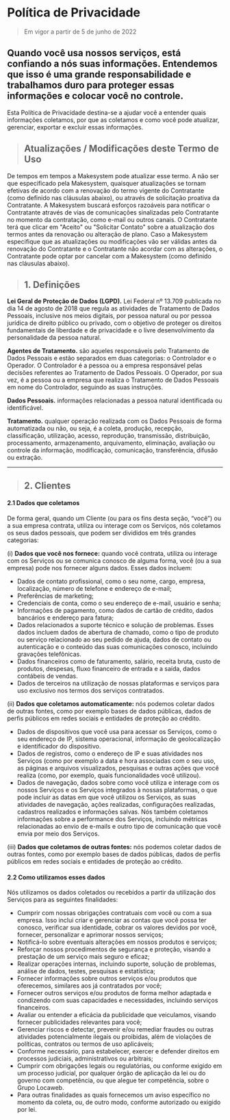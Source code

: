 
# Política de Privacidade

>Em vigor a partir de 5 de junho de 2022
 
## Quando você usa nossos serviços, está confiando a nós suas informações. Entendemos que isso é uma grande responsabilidade e trabalhamos duro para proteger essas informações e colocar você no controle.

Esta Política de Privacidade destina-se a ajudar você a entender quais informações coletamos, por que as coletamos e como você pode atualizar, gerenciar, exportar e excluir essas informações.

>## **Atualizações / Modificações deste Termo de Uso**

De tempos em tempos a Makesystem pode atualizar esse termo. A não ser que especificado pela Makesystem, quaisquer atualizações se tornam efetivas de acordo com a renovação do termo vigente do Contratante (como definido nas cláusulas abaixo), ou através de solicitação proativa da Contratante. A Makesystem buscará esforços razoáveis para notificar o Contratante através de vias de comunicações sinalizadas pelo Contratante no momento da contratação, como e-mail ou outros canais. O Contratante terá que clicar em "Aceito" ou "Solicitar Contato" sobre a atualização dos termos antes da renovação ou alteração de plano. Caso a Makesystem especifique que as atualizações ou modificações vão ser válidas antes da renovação do Contratante e o Contratante não acordar com as alterações, o Contratante pode optar por cancelar com a Makesystem (como definido nas cláusulas abaixo).

>## 1. Definições

**Lei Geral de Proteção de Dados (LGPD).**  Lei Federal nº 13.709 publicada no dia 14 de agosto de 2018 que regula as atividades de Tratamento de Dados Pessoais, inclusive nos meios digitais, por pessoa natural ou por pessoa jurídica de direito público ou privado, com o objetivo de proteger os direitos fundamentais de liberdade e de privacidade e o livre desenvolvimento da personalidade da pessoa natural.

**Agentes de Tratamento.**  são aqueles responsáveis pelo Tratamento de Dados Pessoais e estão separados em duas categorias: o Controlador e o Operador. O Controlador é a pessoa ou a empresa responsável pelas decisões referentes ao Tratamento de Dados Pessoais. O Operador, por sua vez, é a pessoa ou a empresa que realiza o Tratamento de Dados Pessoais em nome do Controlador, seguindo as suas instruções.

**Dados Pessoais.**  informações relacionadas a pessoa natural identificada ou identificável.

**Tratamento.**  qualquer operação realizada com os Dados Pessoais de forma automatizada ou não, ou seja, é a coleta, produção, recepção, classificação, utilização, acesso, reprodução, transmissão, distribuição, processamento, armazenamento, arquivamento, eliminação, avaliação ou controle da informação, modificação, comunicação, transferência, difusão ou extração.

---
>## 2. Clientes

#### 2.1 Dados que coletamos

De forma geral, quando um Cliente (ou para os fins desta seção, “você”) ou a sua empresa contrata, utiliza ou interage com os Serviços, nós coletamos os seus dados pessoais, que podem ser divididos em três grandes categorias:

(i) **Dados que você nos fornece:** quando você contrata, utiliza ou interage com os Serviços ou se comunica conosco de alguma forma, você (ou a sua empresa) pode nos fornecer alguns dados. Esses dados incluem:

-   Dados de contato profissional, como o seu nome, cargo, empresa, localização, número de telefone e endereço de e-mail;
-   Preferências de marketing;
-   Credenciais de conta, como o seu endereço de e-mail, usuário e senha;
-   Informações de pagamento, como dados de cartão de crédito, dados bancários e endereço para fatura;
-   Dados relacionados a suporte técnico e solução de problemas. Esses dados incluem dados de abertura de chamado, como o tipo de produto ou serviço relacionado ao seu pedido de ajuda, dados de contato ou autenticação e o conteúdo das suas comunicações conosco, incluindo gravações telefônicas.
-   Dados financeiros como de faturamento, salário, receita bruta, custo de produtos, despesas, fluxo financeiro de entrada e a saída, dados contábeis de vendas.
-   Dados de terceiros na utilização de nossas plataformas e serviços para uso exclusivo nos termos dos serviços contratados.

(ii)  **Dados que coletamos automaticamente:**  nós podemos coletar dados de outras fontes, como por exemplo bases de dados públicas, dados de perfis públicos em redes sociais e entidades de proteção ao crédito.

-   Dados de dispositivos que você usa para acessar os Serviços, como o seu endereço de IP, sistema operacional, informação de geolocalização e identificador do dispositivo.
-   Dados de registros, como o endereço de IP e suas atividades nos Serviços (como por exemplo a data e hora associadas com o seu uso, as páginas e arquivos visualizados, pesquisas e outras ações que você realiza (como, por exemplo, quais funcionalidades você utilizou).
-   Dados de navegação, dados sobre como você utiliza e interage com os nossos Serviços e os Serviços integrados à nossas plataformas, o que pode incluir as datas em que você utilizou os Serviços, as suas atividades de navegação, ações realizadas, configurações realizadas, cadastros realizados e informações salvas. Nós também coletamos informações sobre a performance dos Serviços, incluindo métricas relacionadas ao envio de e-mails e outro tipo de comunicação que você envia por meio dos Serviços.

(iii)  **Dados que coletamos de outras fontes:**  nós podemos coletar dados de outras fontes, como por exemplo bases de dados públicas, dados de perfis públicos em redes sociais e entidades de proteção ao crédito.

#### 2.2 Como utilizamos esses dados

Nós utilizamos os dados coletados ou recebidos a partir da utilização dos Serviços para as seguintes finalidades:

-   Cumprir com nossas obrigações contratuais com você ou com a sua empresa. Isso inclui criar e gerenciar as contas que você possa ter conosco, verificar sua identidade, cobrar os valores devidos por você, fornecer, personalizar e aprimorar nossos serviços;
-   Notificá-lo sobre eventuais alterações em nossos produtos e serviços;
-   Reforçar nossos procedimentos de segurança e proteção, visando a prestação de um serviço mais seguro e eficaz;
-   Realizar operações internas, incluindo suporte, solução de problemas, análise de dados, testes, pesquisas e estatística;
-   Fornecer informações sobre outros serviços e/ou produtos que oferecemos, similares aos já contratados por você;
-   Fornecer outros serviços e/ou produtos de forma melhor adaptada e condizendo com suas capacidades e necessidades, incluindo serviços financeiros.
-   Avaliar ou entender a eficácia da publicidade que veiculamos, visando fornecer publicidades relevantes para você;
-   Gerenciar riscos e detectar, prevenir e/ou remediar fraudes ou outras atividades potencialmente ilegais ou proibidas, além de violações de políticas, contratos ou termos de uso aplicáveis;
-   Conforme necessário, para estabelecer, exercer e defender direitos em processos judiciais, administrativos ou arbitrais;
-   Cumprir com obrigações legais ou regulatórias, ou conforme exigido em um processo judicial, por qualquer órgão de aplicação da lei ou do governo com competência, ou que alegue ter competência, sobre o Grupo Locaweb.
-   Para outras finalidades as quais fornecemos um aviso específico no momento da coleta, ou, de outro modo, conforme autorizado ou exigido por lei.
